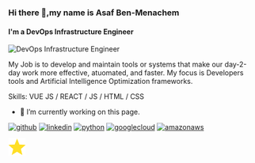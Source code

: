### Hi there 👋,my name is Asaf Ben-Menachem
#### I'm a DevOps Infrastructure Engineer
![DevOps Infrastructure Engineer](https://149695847.v2.pressablecdn.com/wp-content/uploads/2019/11/Screenshot-2019-11-20-at-11.48.13-AM.png)

My Job is to develop and maintain tools or systems that make our day-2-day work more effective, atuomated, and faster.
 My focus is Developers tools and Artificial Intelligence Optimization frameworks.

Skills: VUE JS / REACT / JS / HTML / CSS

- 🔭 I’m currently working on this page. 


[<img src='https://cdn.jsdelivr.net/npm/simple-icons@3.0.1/icons/github.svg' alt='github' height='40'>](https://github.com/asaf95)  [<img src='[https://cdn.jsdelivr.net/npm/simple-icons@3.0.1/icons/linkedin.svg](https://cdn.icon-icons.com/icons2/805/PNG/512/linkedin_icon-icons.com_65929.png)' alt='linkedin' height='40'>](https://www.linkedin.com/in/https://www.linkedin.com/in/asafbm//)  [<img src='https://cdn.jsdelivr.net/npm/simple-icons@3.0.1/icons/python.svg' alt='python' height='40'>](https://cdn.icon-icons.com/icons2/2699/PNG/512/python_vertical_logo_icon_168039.png)  [<img src='https://cdn.jsdelivr.net/npm/simple-icons@3.0.1/icons/googlecloud.svg' alt='googlecloud' height='40'>](https://cdn.icon-icons.com/icons2/2699/PNG/512/google_cloud_logo_icon_170066.png)  [<img src='https://cdn.jsdelivr.net/npm/simple-icons@3.0.1/icons/amazonaws.svg' alt='amazonaws' height='40'>](https://cdn.icon-icons.com/icons2/2407/PNG/512/aws_icon_146237.png)  

<a href='https://stars.github.com/'><img src='https://raw.githubusercontent.com/acervenky/animated-github-badges/master/assets/starbadge.gif' width='35' height='35'></a> 

